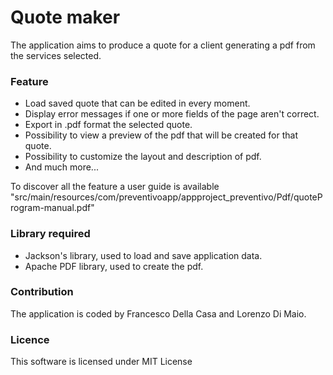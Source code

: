 # Quote maker

The application aims to produce a quote for a client generating a pdf from the services selected.

### Feature
* Load saved quote that can be edited in every moment.
* Display error messages if one or more fields of the page aren't correct.
* Export in .pdf format the selected quote.
* Possibility to view a preview of the pdf that will be created for that quote.
* Possibility to customize the layout and description of pdf.
* And much more...

To discover all the feature a user guide is available "src/main/resources/com/preventivoapp/appproject_preventivo/Pdf/quoteProgram-manual.pdf"

### Library required
* Jackson's library, used to load and save application data.
* Apache PDF library, used to create the pdf.

### Contribution 

The application is coded by Francesco Della Casa and Lorenzo Di Maio.

### Licence 

This software is licensed under MIT License